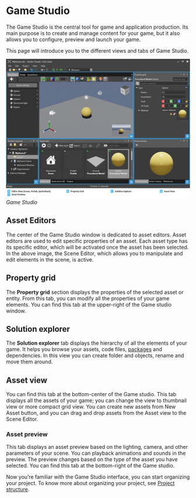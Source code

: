 # Game Studio

The Game Studio is the central tool for game and application production. Its main purpose is to create and manage content for your game, but it also allows you to configure, preview and launch your game.

This page will introduce you to the different views and tabs of Game Studio. 

![main interface](media/game-studio-main-interface.png)
_Game Studio_

## Asset Editors 

The center of the Game Studio window is dedicated to asset editors. Asset editors are used to edit specific properties of an asset. Each asset type has its specific editor, which will be activated once the asset has been selected. In the above image, the Scene Editor, which allows you to manipulate and edit elements in the scene, is active.

## Property grid

The **Property grid** section displays the properties of the selected asset or entity. From this tab, you can modify all the properties of your game elements. You can find this tab at the upper-right of the Game studio window.

## Solution explorer

The **Solution explorer** tab displays the hierarchy of all the elements of your game. It helps you browse your assets, code files, [packages](xref:package) and dependencies. In this view you can create folder and objects, rename and move them around.

## Asset view

You can find this tab at the bottom-center of the Game studio. This tab displays all the assets of your game; you can change the view to thumbnail view or more compact grid view. You can create new assets from New Asset button, and you can drag and drop assets from the Asset view to the Scene Editor. 

### Asset preview

This tab displays an asset preview based on the lighting, camera, and other parameters of your scene. You can playback animations and sounds in the preview. The preview changes based on the type of the asset you have selected. You can find this tab at the bottom-right of the Game studio.

Now you’re familiar with the Game Studio interface, you can start organizing your project. To know more about organizing your project, see [Project structure](game-project-structure.md).
